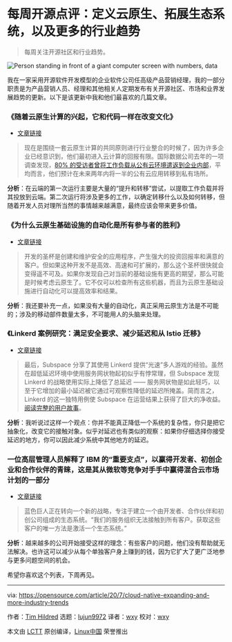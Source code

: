 [#]: collector: (lujun9972)
[#]: translator: (wxy)
[#]: reviewer: (wxy)
[#]: publisher: ( )
[#]: url: ( )
[#]: subject: (Defining cloud native, expanding the ecosystem, and more industry trends)
[#]: via: (https://opensource.com/article/20/7/cloud-native-expanding-and-more-industry-trends)
[#]: author: (Tim Hildred https://opensource.com/users/thildred)

每周开源点评：定义云原生、拓展生态系统，以及更多的行业趋势
======

> 每周关注开源社区和行业趋势。

![Person standing in front of a giant computer screen with numbers, data][1]

我在一家采用开源软件开发模型的企业软件公司任高级产品营销经理，我的一部分职责是为产品营销人员、经理和其他相关人定期发布有关开源社区、市场和业界发展趋势的更新。以下是该更新中我和他们最喜欢的几篇文章。

### 《随着云原生计算的兴起，它和代码一样在改变文化》

- [文章链接][2]

> 现在是围绕一套云原生计算的共同原则进行行业整合的时候了，因为许多企业已经意识到，他们最初进入云计算的回报有限。国际数据公司去年的一项调查发现，[80% 的受访者曾将工作负载从公有云环境遣返到企业内部][3]，平均而言，他们预计在未来两年内将一半的公有云应用转移到私有场所。

**分析**：在云端的第一次运行主要是大量的“提升和转移”尝试，以提取工作负载并将其投放到云端。第二次运行将涉及更多的工作，以确定转移什么以及如何转移，但随着开发人员对理所当然的事情越来越满意，最终应该会带来更多价值。

### 《为什么云原生基础设施的自动化是所有参与者的胜利》

- [文章链接][4]

> 开发的圣杯是创建和维护安全的应用程序，产生强大的投资回报率和满意的客户。但如果这种开发不是高效、高速和可扩展的，那么这个圣杯很快就会变得遥不可及。如果你发现自己对当前的基础设施有更高的期望，那么可能是时候考虑云原生了。它不仅可以检查所有这些机器，而且为云原生基础设施进行自动化可以提高效率和结果。

**分析**：我还要补充一点，如果没有大量的自动化，真正采用云原生方法是不可能的；涉及的移动部件数量太多，不可能用人的头脑来处理。

### 《Linkerd 案例研究：满足安全要求、减少延迟和从 Istio 迁移》

- [文章链接][5]

> 最后，Subspace 分享了其使用 Linkerd 提供“光速”多人游戏的经验。虽然在超低延迟环境中使用服务网状物起初似乎有悖常理，但 Subspace 发现 Linkerd 的战略使用实际上降低了总延迟 —— 服务网状物是如此轻巧，以至于它增加的最小延迟被它通过可观察性降低的延迟所掩盖。简而言之，Linkerd 的这一独特用例使 Subspace 在运营结果上获得了巨大的净收益。[阅读完整的用户故事][6]。

**分析**：我听说过这样一个观点：你并不能真正降低一个系统的复杂性，你只是把它抽象化，改变它的接触对象。似乎对延迟也有类似的观察：如果你仔细选择你接受延迟的地方，你可以因此减少系统中其他地方的延迟。

### 一位高层管理人员解释了 IBM 的“重要支点”，以赢得开发者、初创企业和合作伙伴的青睐，这是其从微软等竞争对手手中赢得混合云市场计划的一部分

- [文章链接][7]

> 蓝色巨人正在转向一个新的战略，专注于建立一个由开发者、合作伙伴和初创公司组成的生态系统。“我们的服务组织无法接触到所有客户。获取这些客户的唯一方法是激活一个生态系统。”

**分析**：越来越多的公司开始接受这样的理念：有些客户的问题，他们没有帮助就无法解决。也许这可以减少从每个单独客户身上赚到的钱，因为它扩大了更广泛地参与更多问题空间的机会。

希望你喜欢这个列表，下周再见。

--------------------------------------------------------------------------------

via: https://opensource.com/article/20/7/cloud-native-expanding-and-more-industry-trends

作者：[Tim Hildred][a]
选题：[lujun9972][b]
译者：[wxy](https://github.com/wxy)
校对：[wxy](https://github.com/wxy)

本文由 [LCTT](https://github.com/LCTT/TranslateProject) 原创编译，[Linux中国](https://linux.cn/) 荣誉推出

[a]: https://opensource.com/users/thildred
[b]: https://github.com/lujun9972
[1]: https://opensource.com/sites/default/files/styles/image-full-size/public/lead-images/data_metrics_analytics_desktop_laptop.png?itok=9QXd7AUr (Person standing in front of a giant computer screen with numbers, data)
[2]: https://siliconangle.com/2020/07/18/cloud-native-computing-rises-transforming-culture-much-code/
[3]: https://www.networkworld.com/article/3400872/uptick-in-cloud-repatriation-fuels-rise-of-hybrid-cloud.html
[4]: https://thenewstack.io/why-automating-for-cloud-native-infrastructures-is-a-win-for-all-involved/
[5]: https://www.cncf.io/blog/2020/07/21/linkerd-case-studies-meeting-security-requirements-reducing-latency-and-migrating-from-istio/
[6]: https://buoyant.io/case-studies/subspace/
[7]: https://www.businessinsider.com/ibm-developers-tech-ecosystem-red-hat-hybrid-cloud-bob-lord-2020-7?r=AU&IR=T
